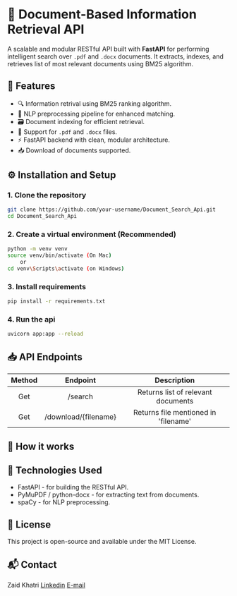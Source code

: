 
# 📄 Document-Based Information Retrieval API

A scalable and modular RESTful API built with **FastAPI** for performing intelligent search over `.pdf` and `.docx` documents. It extracts, indexes, and retrieves list of most relevant documents using BM25 algorithm.


## 🚀 Features

- 🔍 Information retrival using BM25 ranking algorithm.  
- 🧠 NLP preprocessing pipeline for enhanced matching.  
- 🗃️ Document indexing for efficient retrieval.  
- 📁 Support for `.pdf` and `.docx` files.  
- ⚡ FastAPI backend with clean, modular architecture.
- 📥 Download of documents supported.


## ⚙️ Installation and Setup

### 1. Clone the repository

```bash
git clone https://github.com/your-username/Document_Search_Api.git
cd Document_Search_Api
```

### 2. Create a virtual environment (Recommended)

```bash
python -m venv venv
source venv/bin/activate (On Mac)
    or
cd venv\Scripts\activate (on Windows)
```

### 3. Install requirements

```bash
pip install -r requirements.txt
```

### 4. Run the api

```bash
uvicorn app:app --reload
```


## 📥 API Endpoints

| Method              | Endpoint | Description |
| :----------------: | :------: | :----: |
| Get        |   /search   | Returns list of relevant documents |
| Get           |   /download/{filename}  | Returns file mentioned in 'filename' |


## 🧠 How it works 



## 📌 Technologies Used

- FastAPI - for building the RESTful API.
- PyMuPDF / python-docx - for extracting text from documents.
-  spaCy - for NLP preprocessing.


## 📄 License

This project is open-source and available under the MIT License.


## 📬 Contact

Zaid Khatri
[Linkedin](https://www.linkedin.com/in/zaid-khatri-dev/)
[E-mail](zaidkhatri.work@gmail.com)